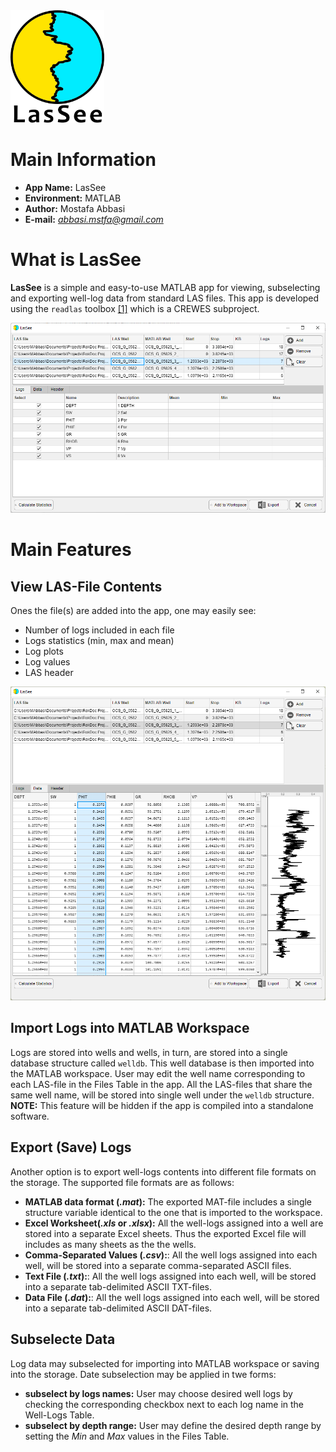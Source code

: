 <img src="LasSee_medium.png" width="150">

# Main Information
- **App Name:**    LasSee
- **Environment:**    MATLAB
- **Author:**    Mostafa Abbasi
- **E-mail:**    [*abbasi.mstfa@gmail.com*](abbasi.mstfa@gmail.com)


# What is LasSee
**LasSee** is a simple and easy-to-use MATLAB app for viewing, subselecting and exporting well-log data from standard LAS files. This app is developed using the `readlas` toolbox [[1]](https://www.crewes.org/Documents/ResearchReports/2013/CRR201331.pdf) which is a CREWES subproject.

![Main GUI of the app](LasSee%20GUI.png)

# Main Features
## View LAS-File Contents
Ones the file(s) are added into the app, one may easily see:
- Number of logs included in each file
- Logs statistics (min, max and mean)
- Log plots
- Log values
- LAS header

![Log Plot](LasSee%20GUI-Logplot.png)


## Import Logs into MATLAB Workspace
Logs are stored into wells and wells, in turn, are stored into a single database structure called `welldb`. This well database is then imported into the MATLAB workspace. User may edit the well name corresponding to each LAS-file in the Files Table in the app. All the LAS-files that share the same well name, will be stored into single well under the `welldb` structure.
**NOTE:** This feature will be hidden if the app is compiled into a standalone software.

## Export (Save) Logs 
Another option is to export well-logs contents into different file formats on the storage. The supported file formats are as follows:
- **MATLAB data format (*.mat*):** The exported MAT-file includes a single structure variable identical to the one that is imported to the workspace. 
- **Excel Worksheet(*.xls* or *.xlsx*):** All the well-logs assigned into a well are stored into a separate Excel sheets. Thus the exported Excel file will includes as many sheets as the the wells.
- **Comma-Separated Values (*.csv*):**: All the well logs assigned into each well, will be stored into a separate comma-separated ASCII files.
- **Text File (*.txt*):**: All the well logs assigned into each well, will be stored into a separate tab-delimited ASCII TXT-files. 
- **Data File (*.dat*):**: All the well logs assigned into each well, will be stored into a separate tab-delimited ASCII DAT-files. 

## Subselecte Data
Log data may subselected for importing into MATLAB workspace or saving into the storage. Date subselection may be applied in twe forms:
- **subselect by logs names:** User may choose desired well logs by checking the corresponding checkbox next to each log name in the Well-Logs Table.
- **subselect by depth range:** User may define the desired depth range by setting the *Min* and *Max* values in the Files Table.


